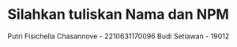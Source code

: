 # Silahkan tuliskan Nama dan NPM

Putri Fisichella Chasannove - 2210631170096
Budi Setiawan - 19012
